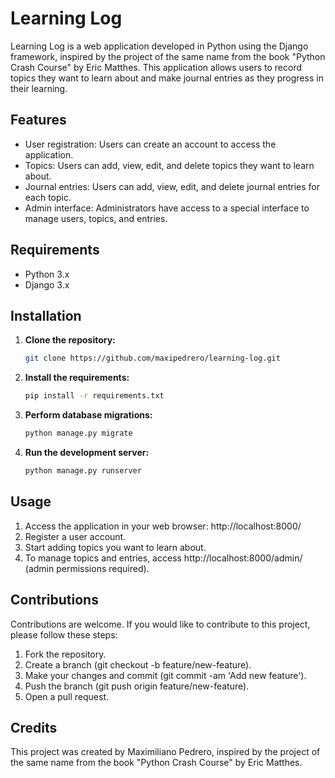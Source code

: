  # Learning Log

Learning Log is a web application developed in Python using the Django framework, inspired by the project of the same name from the book "Python Crash Course" by Eric Matthes. This application allows users to record topics they want to learn about and make journal entries as they progress in their learning.

## Features

- User registration: Users can create an account to access the application.
- Topics: Users can add, view, edit, and delete topics they want to learn about.
- Journal entries: Users can add, view, edit, and delete journal entries for each topic.
- Admin interface: Administrators have access to a special interface to manage users, topics, and entries.

## Requirements

- Python 3.x
- Django 3.x

## Installation

1. **Clone the repository:**

   ```bash
   git clone https://github.com/maxipedrero/learning-log.git

2. **Install the requirements:**

   ```bash
   pip install -r requirements.txt

3. **Perform database migrations:**

   ```bash
   python manage.py migrate

4. **Run the development server:**
   ```bash
   python manage.py runserver 

## Usage

1. Access the application in your web browser: http://localhost:8000/
2. Register a user account.
3. Start adding topics you want to learn about.
4. To manage topics and entries, access http://localhost:8000/admin/ (admin permissions required).

## Contributions

Contributions are welcome. If you would like to contribute to this project, please follow these steps:

1. Fork the repository.
2. Create a branch (git checkout -b feature/new-feature).
3. Make your changes and commit (git commit -am 'Add new feature').
4. Push the branch (git push origin feature/new-feature).
5. Open a pull request.

## Credits

This project was created by Maximiliano Pedrero, inspired by the project of the same name from the book "Python Crash Course" by Eric Matthes.
